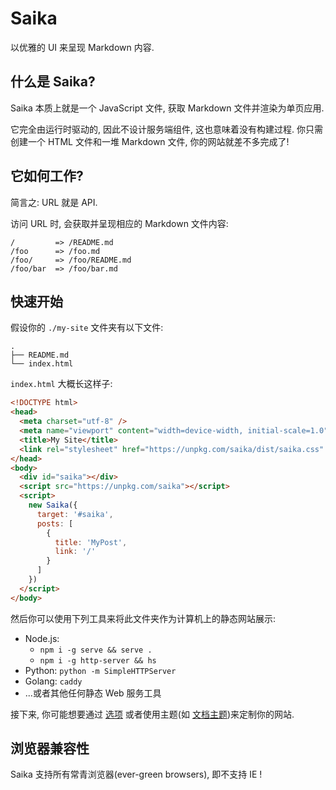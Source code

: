 # Saika <PkgVersion name="saika" />

以优雅的 UI 来呈现 Markdown 内容.

## 什么是 Saika?

Saika 本质上就是一个 JavaScript 文件, 获取 Markdown 文件并渲染为单页应用.

它完全由运行时驱动的, 因此不设计服务端组件, 这也意味着没有构建过程. 你只需创建一个 HTML 文件和一堆 Markdown 文件, 你的网站就差不多完成了!

## 它如何工作?

简言之: URL 就是 API.

访问 URL 时, 会获取并呈现相应的 Markdown 文件内容:

```
/         => /README.md
/foo      => /foo.md
/foo/     => /foo/README.md
/foo/bar  => /foo/bar.md
```

## 快速开始

假设你的 `./my-site` 文件夹有以下文件:

```
.
├── README.md
└── index.html
```

`index.html` 大概长这样子:

```html {highlight: [6, '9-21']}
<!DOCTYPE html>
<head>
  <meta charset="utf-8" />
  <meta name="viewport" content="width=device-width, initial-scale=1.0" />
  <title>My Site</title>
  <link rel="stylesheet" href="https://unpkg.com/saika/dist/saika.css" />
</head>
<body>
  <div id="saika"></div>
  <script src="https://unpkg.com/saika"></script>
  <script>
    new Saika({
      target: '#saika',
      posts: [
        {
          title: 'MyPost',
          link: '/'
        }
      ]
    })
  </script>
</body>
```

然后你可以使用下列工具来将此文件夹作为计算机上的静态网站展示:

- Node.js:
  - `npm i -g serve && serve .`
  - `npm i -g http-server && hs`
- Python: `python -m SimpleHTTPServer`
- Golang: `caddy`
- ...或者其他任何静态 Web 服务工具

接下来, 你可能想要通过 [选项](/reference/options) 或者使用主题(如 [文档主题](/theme/docs))来定制你的网站.

## 浏览器兼容性

Saika 支持所有常青浏览器(ever-green browsers), 即不支持 IE !
